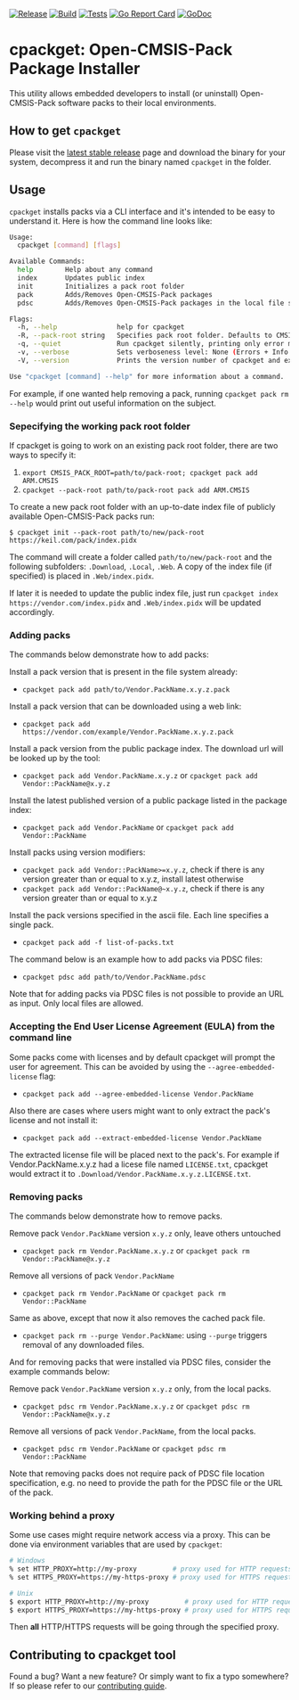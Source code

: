 [![Release](https://github.com/open-cmsis-pack/cpackget/actions/workflows/release.yml/badge.svg)](https://github.com/Open-CMSIS-Pack/cpackget/actions/workflows/release.yml)
[![Build](https://github.com/open-cmsis-pack/cpackget/actions/workflows/build.yml/badge.svg)](https://github.com/open-cmsis-pack/cpackget/actions/workflows/build.yml/badge.svg)
[![Tests](https://github.com/open-cmsis-pack/cpackget/actions/workflows/test.yml/badge.svg)](https://github.com/open-cmsis-pack/cpackget/actions/workflows/test.yml/badge.svg)
[![Go Report Card](https://goreportcard.com/badge/github.com/open-cmsis-pack/cpackget)](https://goreportcard.com/report/github.com/open-cmsis-pack/cpackget)
[![GoDoc](https://godoc.org/github.com/open-cmsis-pack/cpackget?status.svg)](https://godoc.org/github.com/open-cmsis-pack/cpackget)

# cpackget: Open-CMSIS-Pack Package Installer

This utility allows embedded developers to install (or uninstall) Open-CMSIS-Pack software packs to their local environments.

## How to get `cpackget`

Please visit the [latest stable release](https://github.com/Open-CMSIS-Pack/cpackget/releases/latest) page and download the binary for your system, decompress it and run the binary named `cpackget` in the folder.

## Usage

`cpackget` installs packs via a CLI interface and it's intended to be easy to understand it. Here is how the command line looks like:

```bash
Usage:
  cpackget [command] [flags]

Available Commands:
  help        Help about any command
  index       Updates public index
  init        Initializes a pack root folder
  pack        Adds/Removes Open-CMSIS-Pack packages
  pdsc        Adds/Removes Open-CMSIS-Pack packages in the local file system via PDSC files.

Flags:
  -h, --help               help for cpackget
  -R, --pack-root string   Specifies pack root folder. Defaults to CMSIS_PACK_ROOT environment variable
  -q, --quiet              Run cpackget silently, printing only error messages
  -v, --verbose            Sets verboseness level: None (Errors + Info + Warnings), -v (all + Debugging). Specify "-q" for no messages
  -V, --version            Prints the version number of cpackget and exit

Use "cpackget [command] --help" for more information about a command.
```

For example, if one wanted help removing a pack, running `cpackget pack rm --help` would print out useful information on the subject.


### Sepecifying the working pack root folder

If cpackget is going to work on an existing pack root folder, there are two ways to specify it:

1. `export CMSIS_PACK_ROOT=path/to/pack-root; cpackget pack add ARM.CMSIS`
2. `cpackget --pack-root path/to/pack-root pack add ARM.CMSIS`

To create a new pack root folder with an up-to-date index file of publicly available Open-CMSIS-Pack packs run:

```
$ cpackget init --pack-root path/to/new/pack-root https://keil.com/pack/index.pidx
```

The command will create a folder called `path/to/new/pack-root` and the following subfolders: `.Download`, `.Local`, `.Web`.
A copy of the index file (if specified) is placed in `.Web/index.pidx`.

If later it is needed to update the public index file, just run `cpackget index https://vendor.com/index.pidx` and
`.Web/index.pidx` will be updated accordingly.


### Adding packs

The commands below demonstrate how to add packs:

Install a pack version that is present in the file system already:
* `cpackget pack add path/to/Vendor.PackName.x.y.z.pack`

Install a pack version that can be downloaded using a web link:
* `cpackget pack add https://vendor.com/example/Vendor.PackName.x.y.z.pack`

Install a pack version from the public package index. The download url will be looked up by the tool:
* `cpackget pack add Vendor.PackName.x.y.z` or `cpackget pack add Vendor::PackName@x.y.z`

Install the latest published version of a public package listed in the package index:
* `cpackget pack add Vendor.PackName` or `cpackget pack add Vendor::PackName`

Install packs using version modifiers:
* `cpackget pack add Vendor::PackName>=x.y.z`, check if there is any version greater than or equal to x.y.z, install latest otherwise
* `cpackget pack add Vendor::PackName@~x.y.z`, check if there is any version greater than or equal to x.y.z 

Install the pack versions specified in the ascii file. Each line specifies a single pack.
* `cpackget pack add -f list-of-packs.txt`

The command below is an example how to add packs via PDSC files:
* `cpackget pdsc add path/to/Vendor.PackName.pdsc`

Note that for adding packs via PDSC files is not possible to provide an URL as input. Only local files are allowed.

### Accepting the End User License Agreement (EULA) from the command line

Some packs come with licenses and by default cpackget will prompt the user for agreement. This can be avoided
by using the `--agree-embedded-license` flag:

* `cpackget pack add --agree-embedded-license Vendor.PackName`

Also there are cases where users might want to only extract the pack's license and not install it:

* `cpackget pack add --extract-embedded-license Vendor.PackName`

The extracted license file will be placed next to the pack's. For example if Vendor.PackName.x.y.z had a licese file
named `LICENSE.txt`, cpackget would extract it to `.Download/Vendor.PackName.x.y.z.LICENSE.txt`.

### Removing packs

The commands below demonstrate how to remove packs.

Remove pack `Vendor.PackName` version `x.y.z` only, leave others untouched
* `cpackget pack rm Vendor.PackName.x.y.z` or `cpackget pack rm Vendor::PackName@x.y.z`

Remove all versions of pack `Vendor.PackName`
* `cpackget pack rm Vendor.PackName` or `cpackget pack rm Vendor::PackName`

Same as above, except that now it also removes the cached pack file.
* `cpackget pack rm --purge Vendor.PackName`: using `--purge` triggers removal of any downloaded files.

And for removing packs that were installed via PDSC files, consider the example commands below:

Remove pack `Vendor.PackName` version `x.y.z` only, from the local packs.
* `cpackget pdsc rm Vendor.PackName.x.y.z` or `cpackget pdsc rm Vendor::PackName@x.y.z`

Remove all versions of pack `Vendor.PackName`, from the local packs.
* `cpackget pdsc rm Vendor.PackName` or `cpackget pdsc rm Vendor::PackName`

Note that removing packs does not require pack of PDSC file location specification, e.g. no need to provide the path for the PDSC file or the URL of the pack.

### Working behind a proxy

Some use cases might require network access via a proxy. This can be done via environment variables that are used
by `cpackget`:

```bash
# Windows
% set HTTP_PROXY=http://my-proxy         # proxy used for HTTP requests
% set HTTPS_PROXY=https://my-https-proxy # proxy used for HTTPS requests

# Unix
$ export HTTP_PROXY=http://my-proxy         # proxy used for HTTP requests
$ export HTTPS_PROXY=https://my-https-proxy # proxy used for HTTPS requests
```

Then **all** HTTP/HTTPS requests will be going through the specified proxy.

## Contributing to cpackget tool

Found a bug? Want a new feature? Or simply want to fix a typo somewhere? If so please refer to our [contributing guide](CONTRIBUTING.md).

